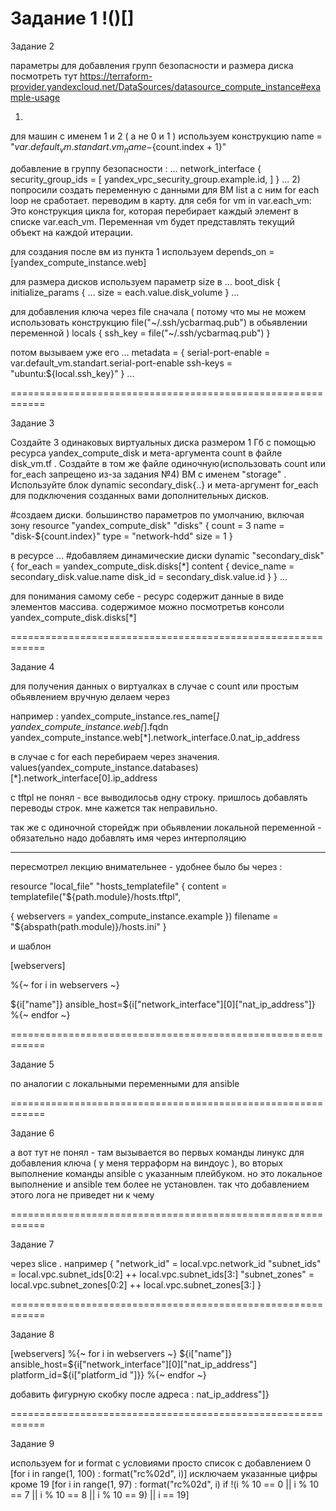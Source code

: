 Задание 1
!()[]
============================================================ 

Задание 2

параметры для добавления групп безопасности и размера диска посмотреть тут 
https://terraform-provider.yandexcloud.net/DataSources/datasource_compute_instance#example-usage

1)
для машин с именем 1 и 2 ( а не 0  и 1 ) используем конструкцию
  name        = "${var.default_vm.standart.vm_name}-${count.index + 1}"

добавление в группу безопасности :
...
  network_interface {
    security_group_ids = [
    yandex_vpc_security_group.example.id,
  ]
 }
...
2)
попросили создать переменную с данными для ВМ list а с ним for each loop не сработает. переводим в карту.  для себя for vm in var.each_vm: Это конструкция цикла for, которая перебирает каждый элемент в списке var.each_vm. Переменная vm будет представлять текущий объект на каждой итерации.

для создания после вм из пункта 1 используем 
depends_on = [yandex_compute_instance.web]

для размера дисков используем параметр size в 
...
  boot_disk {
    initialize_params {
      ...
      size        = each.value.disk_volume
    }
...


для добавления ключа через file
сначала ( потому что мы не можем использовать конструкцию file("~/.ssh/ycbarmaq.pub") в обьявлении переменной )
locals {
  ssh_key = file("~/.ssh/ycbarmaq.pub")
}

потом вызываем уже его
...
  metadata = {
    serial-port-enable = var.default_vm.standart.serial-port-enable
    ssh-keys           = "ubuntu:${local.ssh_key}"
  }
...

============================================================ 

Задание 3

Создайте 3 одинаковых виртуальных диска размером 1 Гб с помощью ресурса yandex_compute_disk и мета-аргумента count в файле disk_vm.tf .
Создайте в том же файле одиночную(использовать count или for_each запрещено из-за задания №4) ВМ c именем "storage" . Используйте блок dynamic secondary_disk{..} и мета-аргумент for_each для подключения созданных вами дополнительных дисков.

#создаем диски. большинство параметров по умолчанию, включая зону
resource "yandex_compute_disk" "disks" {
  count = 3
  name = "disk-${count.index}"
  type = "network-hdd"
  size = 1
}

в ресурсе
...
#добавляем динамические диски
  dynamic "secondary_disk" {
    for_each = yandex_compute_disk.disks[*]
    content {
      device_name    = secondary_disk.value.name
      disk_id        = secondary_disk.value.id
    }
  }
...

для понимания самому себе - ресурс содержит данные в виде элементов массива. содержимое можно посмотретьв  консоли 
yandex_compute_disk.disks[*]



============================================================ 
  
Задание 4  


для получения данных о виртуалках
в случае с count или простым обьявлением вручную делаем через 


например :
yandex_compute_instance.res_name[*]
yandex_compute_instance.web[*].fqdn
yandex_compute_instance.web[*].network_interface.0.nat_ip_address

в случае с for each перебираем через значения.
 values(yandex_compute_instance.databases)[*].network_interface[0].ip_address

c tftpl не понял - все выводилосьв  одну строку. пришлось добавлять переводы строк. мне кажется так неправильно.

так же с одиночной сторейдж при обьявлении локальной переменной - обязательно надо добавлять имя через интерполяцию

---------------

пересмотрел лекцию внимательнее - удобнее было бы через :

resource "local_file" "hosts_templatefile" {
content = templatefile("${path.module}/hosts.tftpl",

{ webservers = yandex_compute_instance.example })
filename = "${abspath(path.module)}/hosts.ini"
}

и шаблон

[webservers]

%{~ for i in webservers ~}

${i["name"]}   ansible_host=${i["network_interface"][0]["nat_ip_address"]}
%{~ endfor ~}

============================================================ 
  
Задание 5  

по аналогии с локальными переменными для ansible


============================================================ 
  
Задание 6

а вот тут не понял - там вызывается во первых команды линукс для добавления ключа ( у меня терраформ на виндоус ), 
во вторых выполнение команды ansible с указанным плейбуком. но это локальное выполнение и ansible  тем более не установлен.
 так что добавлением этого лога не приведет ни к чему
  

============================================================ 
  
Задание 7

через slice .
например 
{
  "network_id"   = local.vpc.network_id
  "subnet_ids"   = local.vpc.subnet_ids[0:2] ++ local.vpc.subnet_ids[3:]
  "subnet_zones" = local.vpc.subnet_zones[0:2] ++ local.vpc.subnet_zones[3:]
}


============================================================ 
  
Задание 8

[webservers]
%{~ for i in webservers ~}
${i["name"]} ansible_host=${i["network_interface"][0]["nat_ip_address"] platform_id=${i["platform_id "]}}
%{~ endfor ~}

добавить фигурную скобку после адреса : nat_ip_address"]}


============================================================ 
  
Задание 9

используем for и format с условиями
просто список с добавлением 0
[for i in range(1, 100) : format("rc%02d", i)]
исключаем указанные цифры кроме 19
[for i in range(1, 97) : format("rc%02d", i) if !(i % 10 == 0 || i % 10 == 7 || i % 10 == 8 || i % 10 == 9) || i == 19]

